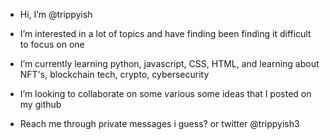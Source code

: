 - Hi, I’m @trippyish


- I’m interested in a lot of topics and have finding been finding it difficult to focus on one


- I’m currently learning python, javascript, CSS, HTML, and learning about NFT's, blockchain tech, crypto, cybersecurity


- I’m looking to collaborate on some various some ideas that I posted on my github


- Reach me through private messages i guess? or twitter @trippyish3

<!---
trippyish/trippyish is a ✨ special ✨ repository because its `README.md` (this file) appears on your GitHub profile.
You can click the Preview link to take a look at your changes.
--->
